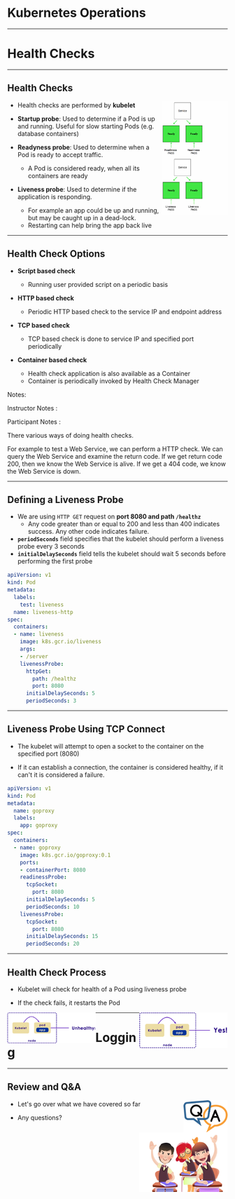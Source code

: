 # Kubernetes Operations

---

# Health Checks

---

## Health Checks

<img src="../../assets/images/kubernetes/3rd-party/google-kubernetes-probe-readiness6ktf.gif" style="width:30%;float:right;" /><!-- {"left" : 3.65, "top" : 4.84, "height" : 2.42, "width" : 2.95} -->
<img src="../../assets/images/kubernetes/3rd-party/google-kubernetes-probe-livenessae14.gif" style="width:30%;float:right;clear:both;" /><!-- {"left" : 3.65, "top" : 4.84, "height" : 2.42, "width" : 2.95} -->

* Health checks are performed by **kubelet**

* **Startup probe**:  Used to determine if a Pod is up and running.  Useful for slow starting Pods (e.g. database containers)

* **Readyness probe**: Used to determine when a Pod is ready to accept traffic.
    - A Pod is considered ready, when all its containers are ready

* **Liveness probe**: Used to determine if the application is responding.  
    - For example an app could be up and running, but may be caught up in a dead-lock.
    - Restarting can help bring the app back live

---

## Health Check Options

* **Script based check**
    - Running user provided script on a periodic basis

* **HTTP based check**
    - Periodic HTTP based check to the service IP and endpoint address

* **TCP based check**
    - TCP based check is done to service IP and specified port periodically

* **Container based check**

    - Health check application is also available as a Container
    - Container is periodically invoked by Health Check Manager

Notes:

Instructor Notes :

Participant Notes :

There various ways of doing health checks.

For example to test a Web Service, we can perform a HTTP check.
We can query the Web Service and examine the return code.
If we get return code 200, then we know the Web Service is alive.
If we get a 404 code, we know the Web Service is down.


---


## Defining a Liveness Probe

* We are using `HTTP GET` request on **port 8080 and path `/healthz`**
    - Any code greater than or equal to 200 and less than 400 indicates success. Any other code indicates failure.
* **`periodSeconds`** field specifies that the kubelet should perform a liveness probe every 3 seconds
* **`initialDelaySeconds`** field tells the kubelet should wait 5 seconds before performing the first probe

```yaml
apiVersion: v1
kind: Pod
metadata:
  labels:
    test: liveness
  name: liveness-http
spec:
  containers:
  - name: liveness
    image: k8s.gcr.io/liveness
    args:
    - /server
    livenessProbe:
      httpGet:
        path: /healthz
        port: 8080
      initialDelaySeconds: 5
      periodSeconds: 3
```

---

## Liveness Probe Using TCP Connect

* The kubelet will attempt to open a socket to the container on the specified port (8080)

* If it can establish a connection, the container is considered healthy, if it can't it is considered a failure.

```yaml
apiVersion: v1
kind: Pod
metadata:
  name: goproxy
  labels:
    app: goproxy
spec:
  containers:
  - name: goproxy
    image: k8s.gcr.io/goproxy:0.1
    ports:
    - containerPort: 8080
    readinessProbe:
      tcpSocket:
        port: 8080
      initialDelaySeconds: 5
      periodSeconds: 10
    livenessProbe:
      tcpSocket:
        port: 8080
      initialDelaySeconds: 15
      periodSeconds: 20
```

---

## Health Check Process

* Kubelet will check for health of a Pod using liveness probe

* If the check fails, it restarts the Pod

<img src="../../assets/images/kubernetes/health-check-1.png" style="width:40%;float:left;"/><!-- {"left" : 5.9, "top" : 1.17, "height" : 2.23, "width" : 4.28} -->
<img src="../../assets/images/kubernetes/health-check-2.png" style="width:40%;float:right;"/><!-- {"left" : 5.9, "top" : 1.17, "height" : 2.23, "width" : 4.28} -->

---

# Logging

---

## Review and Q&A

<img src="../../assets/images/icons/q-and-a-1.png" style="width:20%;float:right;" /><!-- {"left" : 8.56, "top" : 1.21, "height" : 1.15, "width" : 1.55} -->
<img src="../../assets/images/icons/quiz-icon.png" style="width:40%;float:right;clear:both;" /><!-- {"left" : 6.53, "top" : 2.66, "height" : 2.52, "width" : 3.79} -->

* Let's go over what we have covered so far

* Any questions?
